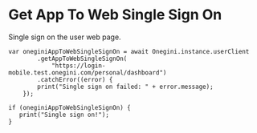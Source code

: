 
# Get App To Web Single Sign On


Single sign on the user web page.


    var oneginiAppToWebSingleSignOn = await Onegini.instance.userClient
            .getAppToWebSingleSignOn(
                "https://login-mobile.test.onegini.com/personal/dashboard")
            .catchError((error) {
            print("Single sign on failed: " + error.message);
        });

    if (oneginiAppToWebSingleSignOn) {
       print("Single sign on!");
    }
